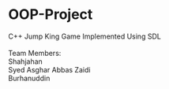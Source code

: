 # OOP-Project
C++ Jump King Game Implemented Using SDL <br> 
<br> 
Team Members:<br>
Shahjahan <br>
Syed Asghar Abbas Zaidi<br>
Burhanuddin <br>
